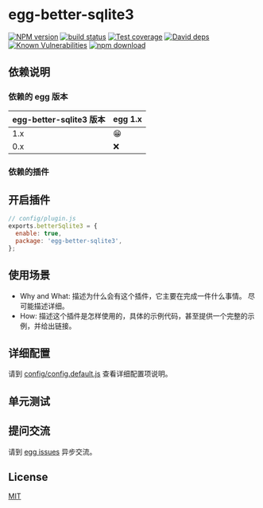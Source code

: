 # egg-better-sqlite3

[![NPM version][npm-image]][npm-url]
[![build status][travis-image]][travis-url]
[![Test coverage][codecov-image]][codecov-url]
[![David deps][david-image]][david-url]
[![Known Vulnerabilities][snyk-image]][snyk-url]
[![npm download][download-image]][download-url]

[npm-image]: https://img.shields.io/npm/v/egg-better-sqlite3.svg?style=flat-square
[npm-url]: https://npmjs.org/package/egg-better-sqlite3
[travis-image]: https://img.shields.io/travis/eggjs/egg-better-sqlite3.svg?style=flat-square
[travis-url]: https://travis-ci.org/eggjs/egg-better-sqlite3
[codecov-image]: https://img.shields.io/codecov/c/github/eggjs/egg-better-sqlite3.svg?style=flat-square
[codecov-url]: https://codecov.io/github/eggjs/egg-better-sqlite3?branch=master
[david-image]: https://img.shields.io/david/eggjs/egg-better-sqlite3.svg?style=flat-square
[david-url]: https://david-dm.org/eggjs/egg-better-sqlite3
[snyk-image]: https://snyk.io/test/npm/egg-better-sqlite3/badge.svg?style=flat-square
[snyk-url]: https://snyk.io/test/npm/egg-better-sqlite3
[download-image]: https://img.shields.io/npm/dm/egg-better-sqlite3.svg?style=flat-square
[download-url]: https://npmjs.org/package/egg-better-sqlite3

<!--
Description here.
-->

## 依赖说明

### 依赖的 egg 版本

egg-better-sqlite3 版本 | egg 1.x
--- | ---
1.x | 😁
0.x | ❌

### 依赖的插件
<!--

如果有依赖其它插件，请在这里特别说明。如

- security
- multipart

-->

## 开启插件

```js
// config/plugin.js
exports.betterSqlite3 = {
  enable: true,
  package: 'egg-better-sqlite3',
};
```

## 使用场景

- Why and What: 描述为什么会有这个插件，它主要在完成一件什么事情。
尽可能描述详细。
- How: 描述这个插件是怎样使用的，具体的示例代码，甚至提供一个完整的示例，并给出链接。

## 详细配置

请到 [config/config.default.js](config/config.default.js) 查看详细配置项说明。

## 单元测试

<!-- 描述如何在单元测试中使用此插件，例如 schedule 如何触发。无则省略。-->

## 提问交流

请到 [egg issues](https://github.com/eggjs/egg/issues) 异步交流。

## License

[MIT](LICENSE)
